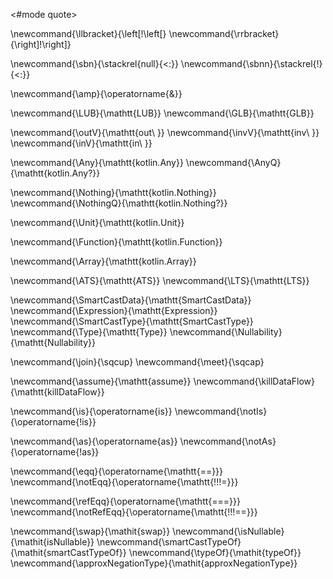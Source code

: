 <#mode quote>

\newcommand{\llbracket}{\left[\!\left[}
\newcommand{\rrbracket}{\right]\!\right]}

\newcommand{\sbn}{\stackrel{null}{<:}}
\newcommand{\sbnn}{\stackrel{!}{<:}}

\newcommand{\amp}{\operatorname{\&}}

\newcommand{\LUB}{\mathtt{LUB}}
\newcommand{\GLB}{\mathtt{GLB}}

\newcommand{\outV}{\mathtt{out\ }}
\newcommand{\invV}{\mathtt{inv\ }}
\newcommand{\inV}{\mathtt{in\ }}

\newcommand{\Any}{\mathtt{kotlin.Any}}
\newcommand{\AnyQ}{\mathtt{kotlin.Any?}}

\newcommand{\Nothing}{\mathtt{kotlin.Nothing}}
\newcommand{\NothingQ}{\mathtt{kotlin.Nothing?}}

\newcommand{\Unit}{\mathtt{kotlin.Unit}}

\newcommand{\Function}{\mathtt{kotlin.Function}}

\newcommand{\Array}{\mathtt{kotlin.Array}}

\newcommand{\ATS}{\mathtt{ATS}}
\newcommand{\LTS}{\mathtt{LTS}}

\newcommand{\SmartCastData}{\mathtt{SmartCastData}}
\newcommand{\Expression}{\mathtt{Expression}}
\newcommand{\SmartCastType}{\mathtt{SmartCastType}}
\newcommand{\Type}{\mathtt{Type}}
\newcommand{\Nullability}{\mathtt{Nullability}}

\newcommand{\join}{\sqcup}
\newcommand{\meet}{\sqcap}

\newcommand{\assume}{\mathtt{assume}}
\newcommand{\killDataFlow}{\mathtt{killDataFlow}}

\newcommand{\is}{\operatorname{is}}
\newcommand{\notIs}{\operatorname{!is}}

\newcommand{\as}{\operatorname{as}}
\newcommand{\notAs}{\operatorname{!as}}

\newcommand{\eqq}{\operatorname{\mathtt{==}}}
\newcommand{\notEqq}{\operatorname{\mathtt{!\!\!=}}}

\newcommand{\refEqq}{\operatorname{\mathtt{===}}}
\newcommand{\notRefEqq}{\operatorname{\mathtt{!\!\!==}}}

\newcommand{\swap}{\mathit{swap}}
\newcommand{\isNullable}{\mathit{isNullable}}
\newcommand{\smartCastTypeOf}{\mathit{smartCastTypeOf}}
\newcommand{\typeOf}{\mathit{typeOf}}
\newcommand{\approxNegationType}{\mathit{approxNegationType}}
